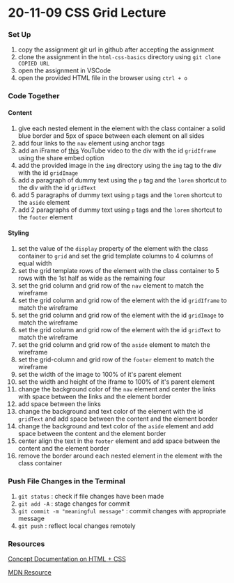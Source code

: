 # 20-11-09 CSS Grid Lecture

### Set Up
1. copy the assignment git url in github after accepting the assignment
1. clone the assignment in the `html-css-basics` directory using `git clone COPIED URL`
1. open the assignment in VSCode
1. open the provided HTML file in the browser using `ctrl + o`

### Code Together
#### Content
1. give each nested element in the element with the class container a solid blue border and 5px of space between each element on all sides
1. add four links to the `nav` element using anchor tags
1. add an iFrame of [this](https://www.youtube.com/watch?v=Cup32_yun0E&feature=youtu.be&ab_channel=TheJazzHopCaf%C3%A9) YouTube video to the div with the id `gridIframe` using the share embed option
1. add the provided image in the `img` directory using the `img` tag to the div with the id `gridImage`
1. add a paragraph of dummy text using the `p` tag and the `lorem` shortcut to the div with the id `gridText`
1. add 5 paragraphs of dummy text using `p` tags and the `lorem` shortcut to the `aside` element
1.  add 2 paragraphs of dummy text using `p` tags and the `lorem` shortcut to the `footer` element
#### Styling
1. set the value of the `display` property of the element with the class container to `grid` and set the grid template columns to 4 columns of equal width
1. set the grid template rows of the element with the class container to 5 rows with the 1st half as wide as the remaining four
1. set the grid column and grid row of the `nav` element to match the wireframe
1. set the grid column and grid row of the element with the id `gridIframe` to match the wireframe
1. set the grid column and grid row of the element with the id `gridImage` to match the wireframe
1. set the grid column and grid row of the element with the id `gridText` to match the wireframe
1. set the grid column and grid row of the `aside` element to match the wireframe
1. set the grid-column and grid row of the `footer` element to match the wireframe
1. set the width of the image to 100% of it's parent element
1. set the width and height of the iframe to 100% of it's parent element
1. change the background color of the `nav` element and center the links with space between the links and the element border
1. add space between the links
1. change the background and text color of the element with the id `gridText` and add space between the content and the element border
1. change the background and text color of the `aside` element and add space between the content and the element border
1. center align the text in the `footer` element and add space between the content and the element border
1. remove the border around each nested element in the element with the class container 

### Push File Changes in the Terminal
1. `git status` : check if file changes have been made
1. `git add -A` : stage changes for commit
1. `git commit -m "meaningful message"` : commit changes with appropriate message
1. `git push` : reflect local changes remotely 

### Resources
[Concept Documentation on HTML + CSS](https://github.com/cs-parttime-2020-fall/part-time-program-syllabus/blob/master/htmlCSS.md)

[MDN Resource](https://developer.mozilla.org/en-US/docs/Learn/CSS/CSS_layout/Grids)
